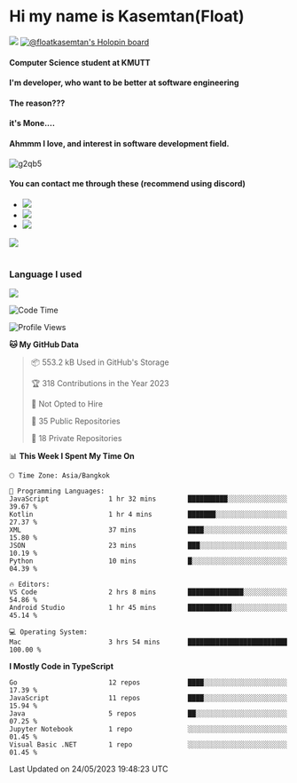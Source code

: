 # Hi my name is Kasemtan(Float)
![](https://64.media.tumblr.com/9c2a8f831efe8da556ffbf89cebb52c9/b86c1ab833a37e32-93/s1280x1920/d000dc22f75df64be2bc150f5fa69c4f6df6bb07.gifv)
[![@floatkasemtan's Holopin board](https://holopin.me/floatkasemtan)](https://holopin.io/@floatkasemtan)
#### Computer Science student at KMUTT
#### I'm developer, who want to be better at software engineering
#### The reason???
#### it's Mone.... 
#### Ahmmm I love, and interest in software development field.
![g2qb5](https://user-images.githubusercontent.com/69688279/175812510-9235eaf7-72f7-40d3-b163-56efa9aa5c6b.gif)

#### You can contact me through these (recommend using discord)
- [![](https://img.shields.io/badge/Discord-5865F2?logo=Discord&logoColor=white)](https://discordapp.com/users/278155096225742848)
- [![](https://img.shields.io/badge/Facebook-1877F2?logo=facebook&logoColor=white)](https://www.facebook.com/float.teavasirichokchai/)
- [![](https://img.shields.io/badge/linkedin-0A66C2?logo=linkedin&logoColor=white)](https://www.linkedin.com/in/floatkasemtan/)

[![](https://github-readme-stats.vercel.app/api?username=FloatKasemtan&show_icons=true&theme=nightowl)]()
#
### Language I used
[![](https://github-readme-stats.vercel.app/api/top-langs/?username=FloatKasemtan&layout=compact&theme=nightowl)]()
<!--START_SECTION:waka-->
![Code Time](http://img.shields.io/badge/Code%20Time-1%2C116%20hrs%209%20mins-blue)

![Profile Views](http://img.shields.io/badge/Profile%20Views-0-blue)

**🐱 My GitHub Data** 

> 📦 553.2 kB Used in GitHub's Storage 
 > 
> 🏆 318 Contributions in the Year 2023
 > 
> 🚫 Not Opted to Hire
 > 
> 📜 35 Public Repositories 
 > 
> 🔑 18 Private Repositories 
 > 
📊 **This Week I Spent My Time On** 

```text
🕑︎ Time Zone: Asia/Bangkok

💬 Programming Languages: 
JavaScript               1 hr 32 mins        ██████████░░░░░░░░░░░░░░░   39.67 % 
Kotlin                   1 hr 4 mins         ███████░░░░░░░░░░░░░░░░░░   27.37 % 
XML                      37 mins             ████░░░░░░░░░░░░░░░░░░░░░   15.80 % 
JSON                     23 mins             ███░░░░░░░░░░░░░░░░░░░░░░   10.19 % 
Python                   10 mins             █░░░░░░░░░░░░░░░░░░░░░░░░   04.39 % 

🔥 Editors: 
VS Code                  2 hrs 8 mins        ██████████████░░░░░░░░░░░   54.86 % 
Android Studio           1 hr 45 mins        ███████████░░░░░░░░░░░░░░   45.14 % 

💻 Operating System: 
Mac                      3 hrs 54 mins       █████████████████████████   100.00 % 
```

**I Mostly Code in TypeScript** 

```text
Go                       12 repos            ████░░░░░░░░░░░░░░░░░░░░░   17.39 % 
JavaScript               11 repos            ████░░░░░░░░░░░░░░░░░░░░░   15.94 % 
Java                     5 repos             ██░░░░░░░░░░░░░░░░░░░░░░░   07.25 % 
Jupyter Notebook         1 repo              ░░░░░░░░░░░░░░░░░░░░░░░░░   01.45 % 
Visual Basic .NET        1 repo              ░░░░░░░░░░░░░░░░░░░░░░░░░   01.45 % 
```




 Last Updated on 24/05/2023 19:48:23 UTC
<!--END_SECTION:waka-->
<!--
**FloatKasemtan/FloatKasemtan** is a ✨ _special_ ✨ repository because its `README.md` (this file) appears on your GitHub profile.

Here are some ideas to get you started:

- 🔭 I’m currently working on ...
- 🌱 I’m currently learning ...
- 👯 I’m looking to collaborate on ...
- 🤔 I’m looking for help with ...
- 💬 Ask me about ...
- 📫 How to reach me: ...
- 😄 Pronouns: ...
- ⚡ Fun fact: ...
-->
